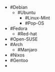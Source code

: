 - #Debian
	- #Ubuntu
		- #Linux-Mint
		- #Pop-OS
- #Fedora
	- #Red-hat
- #Open-SUSE
- #Arch
	- #Manjaro
- #Nixos
- #Gentoo
-